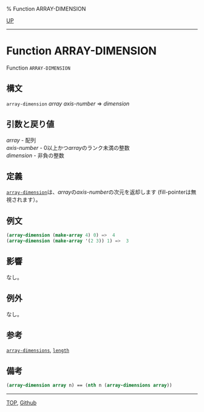 % Function ARRAY-DIMENSION

[UP](15.2.html)  

---

# Function **ARRAY-DIMENSION**


Function `ARRAY-DIMENSION`


## 構文

`array-dimension` *array* *axis-number* => *dimension*


## 引数と戻り値

*array* - 配列  
*axis-number* - 0以上かつ*array*のランク未満の整数  
*dimension* - 非負の整数


## 定義

[`array-dimension`](15.2.array-dimension.html)は、*array*の*axis-number*の次元を返却します
(fill-pointerは無視されます）。


## 例文

```lisp
(array-dimension (make-array 4) 0) =>  4
(array-dimension (make-array '(2 3)) 1) =>  3
```


## 影響

なし。


## 例外

なし。


## 参考

[`array-dimensions`](15.2.array-dimensions.html),
[`length`](17.3.length.html)


## 備考

```lisp
(array-dimension array n) == (nth n (array-dimensions array))
```


---
[TOP](index.html),  [Github](https://github.com/nptcl/npt-japanese)

